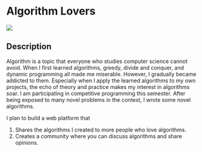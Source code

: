 
# Algorithm Lovers

[![](https://img.shields.io/badge/project-link-green)](https://github.com/nehCG/algorithm-lovers)

## Description

Algorithm is a topic that everyone who studies computer science cannot avoid.
When I first learned algorithms, greedy, divide and conquer, and dynamic
programming all made me miserable. However, I gradually became addicted to them.
Especially when I apply the learned algorithms to my own projects, the echo of
theory and practice makes my interest in algorithms soar. I am participating
in competitive programming this semester. After being exposed to many novel
problems in the contest, I wrote some novel algorithms.

I plan to build a web platform that

1. Shares the algorithms I created to more people who love algorithms.
2. Creates a community where you can discuss algorithms and share opinions.
